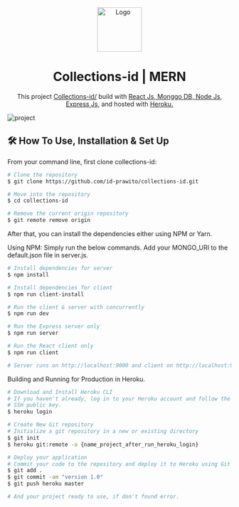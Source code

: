 <div align="center">
  <img alt="Logo" src="https://user-images.githubusercontent.com/71351196/149660651-a76c6d7d-a14f-482c-aa94-cf78283cd4a5.png" width="100" />
</div>
<h1 align="center">
  Collections-id | MERN
</h1>
<p align="center">
  This project <a href="https://limitless-dawn-39905.herokuapp.com/" target="_blank">Collections-id/</a> build with <a href="https://reactjs.org" target="_blank">React Js,</a><a href="https://www.mongodb.com" target="_blank"> Monggo DB,</a><a href="https://nodejs.org" target="_blank"> Node Js,</a><a href="https://expressjs.com" target="_blank"> Express Js,</a> and hosted with <a href="https://www.heroku.com" target="_blank">Heroku.</a>
</p>

![project](https://user-images.githubusercontent.com/71351196/149660621-6f3443d0-da51-4ce2-8035-4e7936093c79.PNG)

## 🛠 How To Use, Installation & Set Up

From your command line, first clone collections-id:

```bash
# Clone the repository
$ git clone https://github.com/id-prawito/collections-id.git

# Move into the repository
$ cd collections-id

# Remove the current origin repository
$ git remote remove origin
```

After that, you can install the dependencies either using NPM or Yarn.

Using NPM: Simply run the below commands. Add your MONGO_URI to the default.json file in server.js.

```bash
# Install dependencies for server
$ npm install

# Install dependencies for client
$ npm run client-install

# Run the client & server with concurrently
$ npm run dev

# Run the Express server only
$ npm run server

# Run the React client only
$ npm run client

# Server runs on http://localhost:9000 and client on http://localhost:9000
```

Building and Running for Production in Heroku.

```bash
# Download and Install Heroku CLI
# If you haven't already, log in to your Heroku account and follow the prompts to create a new 
# SSH public key.
$ heroku login

# Create New Git repository
# Initialize a git repository in a new or existing directory
$ git init
$ heroku git:remote -a {name_project_after_run_heroku_login}

# Deploy your application
# Commit your code to the repository and deploy it to Heroku using Git
$ git add .
$ git commit -am "version 1.0"
$ git push heroku master

# And your project ready to use, if don't found error.
```